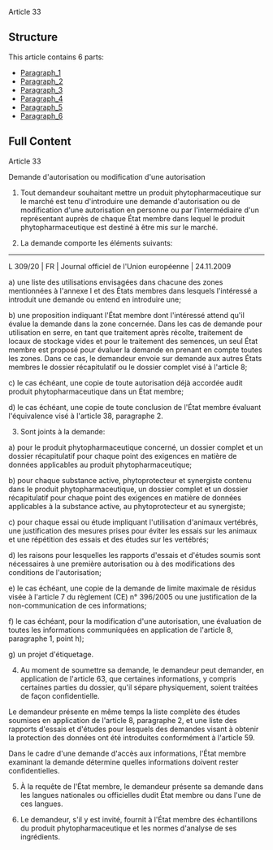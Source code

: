 Article 33

## Structure

This article contains 6 parts:

- [Paragraph_1](./Paragraph_1.md)
- [Paragraph_2](./Paragraph_2.md)
- [Paragraph_3](./Paragraph_3.md)
- [Paragraph_4](./Paragraph_4.md)
- [Paragraph_5](./Paragraph_5.md)
- [Paragraph_6](./Paragraph_6.md)

## Full Content

Article 33

Demande d'autorisation ou modification d'une autorisation

1. Tout demandeur souhaitant mettre un produit phytopharmaceutique sur le marché est tenu d'introduire une demande d'autorisation ou de modification d'une autorisation en personne ou par l'intermédiaire d'un représentant auprès de chaque État membre dans lequel le produit phytopharmaceutique est destiné à être mis sur le marché.

2. La demande comporte les éléments suivants:
---


L 309/20 | FR | Journal officiel de l'Union européenne | 24.11.2009

a) une liste des utilisations envisagées dans chacune des zones mentionnées à l'annexe I et des États membres dans lesquels l'intéressé a introduit une demande ou entend en introduire une;

b) une proposition indiquant l'État membre dont l'intéressé attend qu'il évalue la demande dans la zone concernée. Dans les cas de demande pour utilisation en serre, en tant que traitement après récolte, traitement de locaux de stockage vides et pour le traitement des semences, un seul État membre est proposé pour évaluer la demande en prenant en compte toutes les zones. Dans ce cas, le demandeur envoie sur demande aux autres États membres le dossier récapitulatif ou le dossier complet visé à l'article 8;

c) le cas échéant, une copie de toute autorisation déjà accordée audit produit phytopharmaceutique dans un État membre;

d) le cas échéant, une copie de toute conclusion de l'État membre évaluant l'équivalence visé à l'article 38, paragraphe 2.

3. Sont joints à la demande:

a) pour le produit phytopharmaceutique concerné, un dossier complet et un dossier récapitulatif pour chaque point des exigences en matière de données applicables au produit phytopharmaceutique;

b) pour chaque substance active, phytoprotecteur et synergiste contenu dans le produit phytopharmaceutique, un dossier complet et un dossier récapitulatif pour chaque point des exigences en matière de données applicables à la substance active, au phytoprotecteur et au synergiste;

c) pour chaque essai ou étude impliquant l'utilisation d'animaux vertébrés, une justification des mesures prises pour éviter les essais sur les animaux et une répétition des essais et des études sur les vertébrés;

d) les raisons pour lesquelles les rapports d'essais et d'études soumis sont nécessaires à une première autorisation ou à des modifications des conditions de l'autorisation;

e) le cas échéant, une copie de la demande de limite maximale de résidus visée à l'article 7 du règlement (CE) n° 396/2005 ou une justification de la non-communication de ces informations;

f) le cas échéant, pour la modification d'une autorisation, une évaluation de toutes les informations communiquées en application de l'article 8, paragraphe 1, point h);

g) un projet d'étiquetage.

4. Au moment de soumettre sa demande, le demandeur peut demander, en application de l'article 63, que certaines informations, y compris certaines parties du dossier, qu'il sépare physiquement, soient traitées de façon confidentielle.

Le demandeur présente en même temps la liste complète des études soumises en application de l'article 8, paragraphe 2, et une liste des rapports d'essais et d'études pour lesquels des demandes visant à obtenir la protection des données ont été introduites conformément à l'article 59.

Dans le cadre d'une demande d'accès aux informations, l'État membre examinant la demande détermine quelles informations doivent rester confidentielles.

5. À la requête de l'État membre, le demandeur présente sa demande dans les langues nationales ou officielles dudit État membre ou dans l'une de ces langues.

6. Le demandeur, s'il y est invité, fournit à l'État membre des échantillons du produit phytopharmaceutique et les normes d'analyse de ses ingrédients.